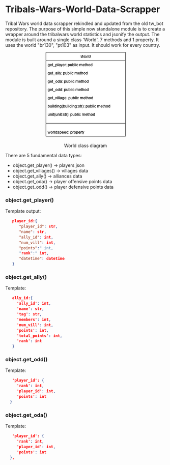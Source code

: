 # Tribals-Wars-World-Data-Scrapper
Tribal Wars world data scrapper rekindled and updated from the old tw_bot repository. The purpose of this simple now standalone module is to create a wrapper around the tribalwars world statistics and jsonify the output.
The module is built around a single class 'World', 7 methods and 1 property. It uses the world "br130", "pt103" as input. It should work for every country.

<p align="center">
  <img src="images/classdiagram.png"/> 
</p>
<p align="center"> World class diagram </p>

There are 5 fundamental data types:
- object.get_player() -> players json
- object.get_villages() -> villages data
- object.get_ally() -> alliances data
- object.get_oda() -> player offensive points data
- object.get_odd() -> player defensive points data

### object.get_player()
Template output:
```json
   player_id:{
      "player_id": str,
      "name": str,
      "ally_id": int,
      "num_vill": int,
      "points":" int,
      "rank":" int,
      "datetime": datetime
   }
```

### object.get_ally()
Template:
```json
   ally_id:{
     'ally_id': int,
     'name': str,
     'tag': str,
     'members': int,
     'num_vill': int,
     'points': int,
     'total_points': int,
     'rank': int
   }
```

### object.get_odd()
Template:
```json
   'player_id': {
     'rank': int,
     'player_id': int,
     'points': int
  }
```

### object.get_oda()
Template:
```json
   'player_id': {
     'rank': int,
     'player_id': int,
     'points': int
  },
```
